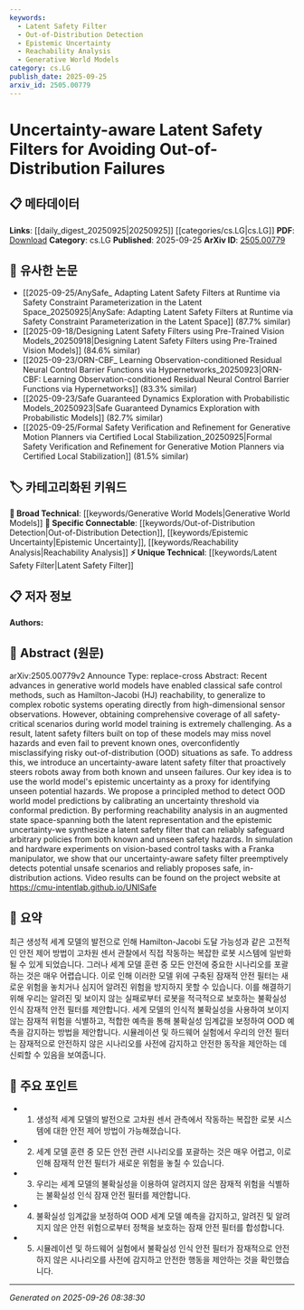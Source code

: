 ```yaml
---
keywords:
  - Latent Safety Filter
  - Out-of-Distribution Detection
  - Epistemic Uncertainty
  - Reachability Analysis
  - Generative World Models
category: cs.LG
publish_date: 2025-09-25
arxiv_id: 2505.00779
---
```


<!-- KEYWORD_LINKING_METADATA:
{
  "processed_timestamp": "2025-09-26T08:38:30.394474",
  "vocabulary_version": "1.0",
  "selected_keywords": [
    "Latent Safety Filter",
    "Out-of-Distribution Detection",
    "Epistemic Uncertainty",
    "Reachability Analysis",
    "Generative World Models"
  ],
  "rejected_keywords": [],
  "similarity_scores": {
    "Latent Safety Filter": 0.92,
    "Out-of-Distribution Detection": 0.85,
    "Epistemic Uncertainty": 0.83,
    "Reachability Analysis": 0.87,
    "Generative World Models": 0.8
  },
  "extraction_method": "AI_prompt_based",
  "budget_applied": true,
  "candidates_json": {
    "candidates": [
      {
        "surface": "Latent Safety Filter",
        "canonical": "Latent Safety Filter",
        "aliases": [
          "Safety Filter",
          "Uncertainty-aware Safety Filter"
        ],
        "category": "unique_technical",
        "rationale": "This concept is central to the paper's contribution and represents a novel approach to safety in robotic systems.",
        "novelty_score": 0.85,
        "connectivity_score": 0.65,
        "specificity_score": 0.88,
        "link_intent_score": 0.92
      },
      {
        "surface": "Out-of-Distribution Failures",
        "canonical": "Out-of-Distribution Detection",
        "aliases": [
          "OOD Failures",
          "OOD Detection"
        ],
        "category": "specific_connectable",
        "rationale": "This is a key challenge addressed by the paper, relevant to many machine learning applications.",
        "novelty_score": 0.55,
        "connectivity_score": 0.78,
        "specificity_score": 0.82,
        "link_intent_score": 0.85
      },
      {
        "surface": "Epistemic Uncertainty",
        "canonical": "Epistemic Uncertainty",
        "aliases": [
          "Model Uncertainty"
        ],
        "category": "specific_connectable",
        "rationale": "Understanding and managing epistemic uncertainty is crucial for improving model reliability.",
        "novelty_score": 0.6,
        "connectivity_score": 0.8,
        "specificity_score": 0.79,
        "link_intent_score": 0.83
      },
      {
        "surface": "Reachability Analysis",
        "canonical": "Reachability Analysis",
        "aliases": [
          "HJ Reachability",
          "Hamilton-Jacobi Reachability"
        ],
        "category": "specific_connectable",
        "rationale": "This method is used to ensure safety in control systems and is a key technique discussed in the paper.",
        "novelty_score": 0.5,
        "connectivity_score": 0.85,
        "specificity_score": 0.8,
        "link_intent_score": 0.87
      },
      {
        "surface": "Generative World Models",
        "canonical": "Generative World Models",
        "aliases": [
          "World Models"
        ],
        "category": "broad_technical",
        "rationale": "These models are foundational to the paper's approach and are widely applicable in robotics.",
        "novelty_score": 0.45,
        "connectivity_score": 0.88,
        "specificity_score": 0.75,
        "link_intent_score": 0.8
      }
    ],
    "ban_list_suggestions": [
      "method",
      "experiment",
      "performance"
    ]
  },
  "decisions": [
    {
      "candidate_surface": "Latent Safety Filter",
      "resolved_canonical": "Latent Safety Filter",
      "decision": "linked",
      "scores": {
        "novelty": 0.85,
        "connectivity": 0.65,
        "specificity": 0.88,
        "link_intent": 0.92
      }
    },
    {
      "candidate_surface": "Out-of-Distribution Failures",
      "resolved_canonical": "Out-of-Distribution Detection",
      "decision": "linked",
      "scores": {
        "novelty": 0.55,
        "connectivity": 0.78,
        "specificity": 0.82,
        "link_intent": 0.85
      }
    },
    {
      "candidate_surface": "Epistemic Uncertainty",
      "resolved_canonical": "Epistemic Uncertainty",
      "decision": "linked",
      "scores": {
        "novelty": 0.6,
        "connectivity": 0.8,
        "specificity": 0.79,
        "link_intent": 0.83
      }
    },
    {
      "candidate_surface": "Reachability Analysis",
      "resolved_canonical": "Reachability Analysis",
      "decision": "linked",
      "scores": {
        "novelty": 0.5,
        "connectivity": 0.85,
        "specificity": 0.8,
        "link_intent": 0.87
      }
    },
    {
      "candidate_surface": "Generative World Models",
      "resolved_canonical": "Generative World Models",
      "decision": "linked",
      "scores": {
        "novelty": 0.45,
        "connectivity": 0.88,
        "specificity": 0.75,
        "link_intent": 0.8
      }
    }
  ]
}
-->

# Uncertainty-aware Latent Safety Filters for Avoiding Out-of-Distribution Failures

## 📋 메타데이터

**Links**: [[daily_digest_20250925|20250925]] [[categories/cs.LG|cs.LG]]
**PDF**: [Download](https://arxiv.org/pdf/2505.00779.pdf)
**Category**: cs.LG
**Published**: 2025-09-25
**ArXiv ID**: [2505.00779](https://arxiv.org/abs/2505.00779)

## 🔗 유사한 논문
- [[2025-09-25/AnySafe_ Adapting Latent Safety Filters at Runtime via Safety Constraint Parameterization in the Latent Space_20250925|AnySafe: Adapting Latent Safety Filters at Runtime via Safety Constraint Parameterization in the Latent Space]] (87.7% similar)
- [[2025-09-18/Designing Latent Safety Filters using Pre-Trained Vision Models_20250918|Designing Latent Safety Filters using Pre-Trained Vision Models]] (84.6% similar)
- [[2025-09-23/ORN-CBF_ Learning Observation-conditioned Residual Neural Control Barrier Functions via Hypernetworks_20250923|ORN-CBF: Learning Observation-conditioned Residual Neural Control Barrier Functions via Hypernetworks]] (83.3% similar)
- [[2025-09-23/Safe Guaranteed Dynamics Exploration with Probabilistic Models_20250923|Safe Guaranteed Dynamics Exploration with Probabilistic Models]] (82.7% similar)
- [[2025-09-25/Formal Safety Verification and Refinement for Generative Motion Planners via Certified Local Stabilization_20250925|Formal Safety Verification and Refinement for Generative Motion Planners via Certified Local Stabilization]] (81.5% similar)

## 🏷️ 카테고리화된 키워드
**🧠 Broad Technical**: [[keywords/Generative World Models|Generative World Models]]
**🔗 Specific Connectable**: [[keywords/Out-of-Distribution Detection|Out-of-Distribution Detection]], [[keywords/Epistemic Uncertainty|Epistemic Uncertainty]], [[keywords/Reachability Analysis|Reachability Analysis]]
**⚡ Unique Technical**: [[keywords/Latent Safety Filter|Latent Safety Filter]]

## 📋 저자 정보

**Authors:** 

## 📄 Abstract (원문)

arXiv:2505.00779v2 Announce Type: replace-cross 
Abstract: Recent advances in generative world models have enabled classical safe control methods, such as Hamilton-Jacobi (HJ) reachability, to generalize to complex robotic systems operating directly from high-dimensional sensor observations. However, obtaining comprehensive coverage of all safety-critical scenarios during world model training is extremely challenging. As a result, latent safety filters built on top of these models may miss novel hazards and even fail to prevent known ones, overconfidently misclassifying risky out-of-distribution (OOD) situations as safe. To address this, we introduce an uncertainty-aware latent safety filter that proactively steers robots away from both known and unseen failures. Our key idea is to use the world model's epistemic uncertainty as a proxy for identifying unseen potential hazards. We propose a principled method to detect OOD world model predictions by calibrating an uncertainty threshold via conformal prediction. By performing reachability analysis in an augmented state space-spanning both the latent representation and the epistemic uncertainty-we synthesize a latent safety filter that can reliably safeguard arbitrary policies from both known and unseen safety hazards. In simulation and hardware experiments on vision-based control tasks with a Franka manipulator, we show that our uncertainty-aware safety filter preemptively detects potential unsafe scenarios and reliably proposes safe, in-distribution actions. Video results can be found on the project website at https://cmu-intentlab.github.io/UNISafe

## 📝 요약

최근 생성적 세계 모델의 발전으로 인해 Hamilton-Jacobi 도달 가능성과 같은 고전적인 안전 제어 방법이 고차원 센서 관찰에서 직접 작동하는 복잡한 로봇 시스템에 일반화될 수 있게 되었습니다. 그러나 세계 모델 훈련 중 모든 안전에 중요한 시나리오를 포괄하는 것은 매우 어렵습니다. 이로 인해 이러한 모델 위에 구축된 잠재적 안전 필터는 새로운 위험을 놓치거나 심지어 알려진 위험을 방지하지 못할 수 있습니다. 이를 해결하기 위해 우리는 알려진 및 보이지 않는 실패로부터 로봇을 적극적으로 보호하는 불확실성 인식 잠재적 안전 필터를 제안합니다. 세계 모델의 인식적 불확실성을 사용하여 보이지 않는 잠재적 위험을 식별하고, 적합한 예측을 통해 불확실성 임계값을 보정하여 OOD 예측을 감지하는 방법을 제안합니다. 시뮬레이션 및 하드웨어 실험에서 우리의 안전 필터는 잠재적으로 안전하지 않은 시나리오를 사전에 감지하고 안전한 동작을 제안하는 데 신뢰할 수 있음을 보여줍니다.

## 🎯 주요 포인트

- 1. 생성적 세계 모델의 발전으로 고차원 센서 관측에서 작동하는 복잡한 로봇 시스템에 대한 안전 제어 방법이 가능해졌습니다.
- 2. 세계 모델 훈련 중 모든 안전 관련 시나리오를 포괄하는 것은 매우 어렵고, 이로 인해 잠재적 안전 필터가 새로운 위험을 놓칠 수 있습니다.
- 3. 우리는 세계 모델의 불확실성을 이용하여 알려지지 않은 잠재적 위험을 식별하는 불확실성 인식 잠재 안전 필터를 제안합니다.
- 4. 불확실성 임계값을 보정하여 OOD 세계 모델 예측을 감지하고, 알려진 및 알려지지 않은 안전 위험으로부터 정책을 보호하는 잠재 안전 필터를 합성합니다.
- 5. 시뮬레이션 및 하드웨어 실험에서 불확실성 인식 안전 필터가 잠재적으로 안전하지 않은 시나리오를 사전에 감지하고 안전한 행동을 제안하는 것을 확인했습니다.


---

*Generated on 2025-09-26 08:38:30*